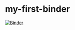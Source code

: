 # my-first-binder
[![Binder](https://mybinder.org/badge_logo.svg)](https://mybinder.org/v2/gh/12yanr/my-first-binder/HEAD)
